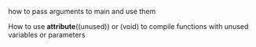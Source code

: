 how to pass arguments to main and use them

How to use __attribute__((unused)) or (void) to compile functions with unused variables or parameters 


